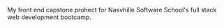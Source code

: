 My front end capstone prohect for Nasvhille Software School's full stack web development bootcamp. 
